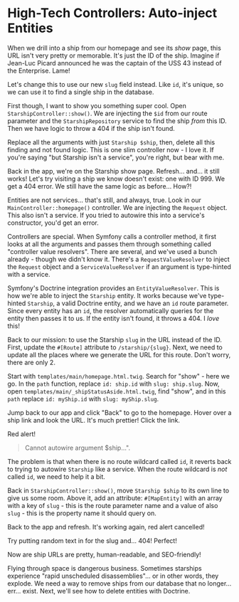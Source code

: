 # High-Tech Controllers: Auto-inject Entities

When we drill into a ship from our homepage and see its *show* page, this URL
isn't very pretty or memorable. It's just the ID of the ship. Imagine if Jean-Luc Picard
announced he was the captain of the USS 43 instead of the Enterprise. Lame!

Let's change this to use our new `slug` field instead. Like `id`, it's unique, so we can
use it to find a single ship in the database.

First though, I want to show you something super cool. Open
`StarshipController::show()`. We are injecting the `$id` from our route
parameter and the `StarshipRepository` service to find the ship *from* this ID.
Then we have logic to throw a 404 if the ship isn't found.

Replace all the arguments with just `Starship $ship`, then, delete all this
finding and not found logic. This is one slim controller now - I love it. If you're
saying "but Starship isn't a service", you're right, but bear with me.

Back in the app, we're on the Starship show page. Refresh... and... it still works!
Let's try visiting a ship we know doesn't exist: one with ID 999. We get a 404 error.
We still have the same logic as before... How?!

Entities are not services... that's still, and always, true. Look in our
`MainController::homepage()` controller. We are injecting the `Request` object. This
also isn't a service. If you tried to autowire this into a service's constructor, you'd
get an error.

Controllers are special. When Symfony calls a controller method, it first looks at
all the arguments and passes them through something called "controller value resolvers".
There are several, and we've used a bunch already - though we didn't know it. There's
a `RequestValueResolver` to inject the `Request` object and a
`ServiceValueResolver` if an argument is type-hinted with a service.

Symfony's Doctrine integration provides an `EntityValueResolver`. This is how we're
able to inject the `Starship` entity. It works because we've type-hinted `Starship`,
a valid Doctrine entity, and we have an `id` route parameter. Since every entity has
an `id`, the resolver automatically queries for the entity then passes it to us.
If the entity isn't found, it throws a 404. I *love* this!

Back to our mission: to use the Starship `slug` in the URL instead of the ID.
First, update the `#[Route]` attribute to `/starship/{slug}`. Next, we need to update
all the places where we generate the URL for this route. Don't worry, there are
only 2.

Start with `templates/main/homepage.html.twig`. Search for "show" - here we go.
In the `path` function, replace `id: ship.id` with `slug: ship.slug`. Now, open
`templates/main/_shipStatusAside.html.twig`, find "show", and in this `path`
replace `id: myShip.id` with `slug: myShip.slug`.

Jump back to our app and click "Back" to go to the homepage. Hover over a ship link
and look the URL. It's much prettier! Click the link.

Red alert! 

> Cannot autowire argument $ship...".

The problem is that when there is no route wildcard called `id`, it reverts
back to trying to autowire `Starship` like a service. When the route wildcard is
*not* called `id`, we need to help it a bit.

Back in `StarshipController::show()`, move `Starship $ship` to its own line
to give us some room. Above it, add an attribute: `#[MapEntity]` with an array
with a key of `slug` - this is the route parameter name and
a value of also `slug` - this is the property name it should query on.

Back to the app and refresh. It's working again, red alert cancelled!

Try putting random text in for the slug and... 404! Perfect!

Now are ship URLs are pretty, human-readable, and SEO-friendly!

Flying through space is dangerous business. Sometimes starships experience
"rapid unscheduled disassemblies"... or in other words, they explode. We need
a way to remove ships from our database that no longer... err... exist. Next, we'll
see how to delete entities with Doctrine.
